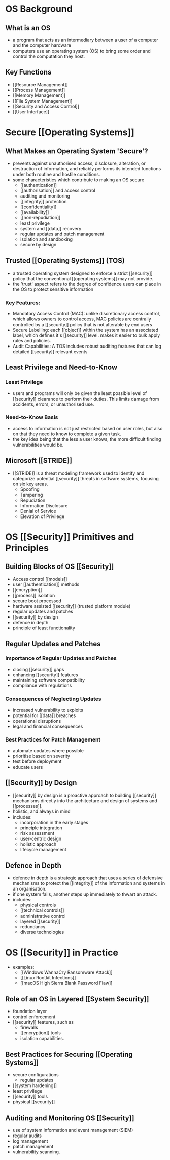 # OS Background
## What is an OS
- a program that acts as an intermediary between a user of a computer and the computer hardware
- computers use an operating system (OS) to bring some order and control the computation they host. 
## Key Functions
- [[Resource Management]]
- [[Process Management]]
- [[Memory Management]]
- [[File System Management]]
- [[Security and Access Control]]
- [[User Interface]]
# Secure [[Operating Systems]]
## What Makes an Operating System 'Secure'?
- prevents against unauthorised access, disclosure, alteration, or destruction of information, and reliably performs its intended functions under both routine and hostile conditions.
- some characteristics which contribute to making an OS secure 
	- [[authentication]]
	- [[authorisation]] and access control
	- auditing and monitoring
	- [[integrity]] protection
	- [[confidentiality]]
	- [[availability]]
	- [[non-repudiation]]
	- least privilege
	- system and [[data]] recovery
	- regular updates and patch management
	- isolation and sandboxing
	- secure by design
## Trusted [[Operating Systems]] (TOS)
- a trusted operating system designed to enforce a strict [[security]] policy that the conventional [[operating systems]] may not provide. 
- the 'trust' aspect refers to the degree of confidence users can place in the OS to protect sensitive information
### Key Features:
- Mandatory Access Control (MAC): unlike discretionary access control, which allows owners to control access, MAC policies are centrally controlled by a [[security]] policy that is not alterable by end users
- Secure Labelling: each [[object]] within the system has an associated label, which defines it's [[security]] level. makes it easier to bulk apply rules and policies. 
- Audit Capabilities: A TOS includes robust auditing features that can log detailed [[security]] relevant events
## Least Privilege and Need-to-Know
### Least Privilege
- users and programs will only be given the least possible level of [[security]] clearance to perform their duties. This limits damage from accidents, errors, or unauthorised use. 
### Need-to-Know Basis
- access to information is not just restricted based on user roles, but also on that they need to know to complete a given task. 
- the key idea being that the less a user knows, the more difficult finding vulnerabilities would be. 
## Microsoft [[STRIDE]] 
- [[STRIDE]] is a threat modeling framework used to identify and categorize potential [[security]] threats in software systems, focusing on six key areas.
	- Spoofing
	- Tampering
	- Repudiation
	- Information Disclosure
	- Denial of Service
	- Elevation of Privilege
# OS [[Security]] Primitives and Principles
## Building Blocks of OS [[Security]]
- Access control [[models]]
- user [[authentication]] methods
- [[encryption]]
- [[process]] isolation
- secure boot processed
- hardware assisted [[security]] (trusted platform module)
- regular updates and patches
- [[security]] by design
- defence in depth
- principle of least functionality
## Regular Updates and Patches
### Importance of Regular Updates and Patches
- closing [[security]] gaps
- enhancing [[security]] features
- maintaining software compatibility
- compliance with regulations
### Consequences of Neglecting Updates
- increased vulnerability to exploits
- potential for [[data]] breaches
- operational disruptions
- legal and financial consequences
### Best Practices for Patch Management
- automate updates where possible
- prioritise based on severity
- test before deployment
- educate users
## [[Security]] by Design
- [[security]] by design is a proactive approach to building [[security]] mechanisms directly into the architecture and design of systems and [[processes]]. 
- holistic, and always in mind
- includes:
	- incorporation in the early stages
	- principle integration
	- risk assessment
	- user-centric design
	- holistic approach
	- lifecycle management
## Defence in Depth
- defence in depth is a strategic approach that uses a series of defensive mechanisms to protect the [[integrity]] of the information and systems in an organisation. 
- if one system fails, another steps up immediately to thwart an attack.
- includes:
	- physical controls
	- [[technical controls]]
	- administrative control
	- layered [[security]]
	- redundancy
	- diverse technologies
# OS [[Security]] in Practice
- examples:
	- [[Windows WannaCry Ransomware Attack]]
	- [[Linux Rootkit Infections]]
	- [[macOS High Sierra Blank Password Flaw]]
## Role of an OS in Layered [[System Security]]
- foundation layer
- control enforcement
- [[security]] features, such as
	- firewalls
	- [[encryption]] tools
	- isolation capabilities. 
## Best Practices for Securing [[Operating Systems]]
- secure configurations
	- regular updates
- [[system hardening]]
- least privilege
- [[security]] tools
- physical [[security]]
## Auditing and Monitoring OS [[Security]]
- use of system information and event management (SIEM)
- regular audits
- log management
- patch management
- vulnerability scanning.


